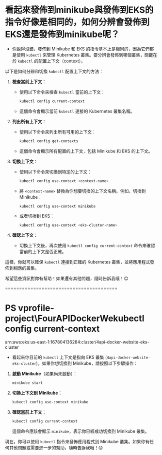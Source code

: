 # 看起來發佈到minikube與發佈到EKS的指令好像是相同的，如何分辨會發佈到EKS還是發佈到minikube呢？

- 你說得沒錯，發佈到 Minikube 和 EKS 的指令基本上是相同的，因為它們都是使用 `kubectl` 來管理 Kubernetes 叢集。要分辨會發佈到哪個叢集，關鍵在於 `kubectl` 的配置上下文（context）。

以下是如何分辨和切換 `kubectl` 配置上下文的方法：

1. **檢查當前上下文**：
   - 使用以下命令來檢查 `kubectl` 當前的上下文：
     ```sh
     kubectl config current-context
     ```
   - 這個命令會顯示當前 `kubectl` 連接的 Kubernetes 叢集名稱。

2. **列出所有上下文**：
   - 使用以下命令來列出所有可用的上下文：
     ```sh
     kubectl config get-contexts
     ```
   - 這個命令會顯示所有配置的上下文，包括 Minikube 和 EKS 的上下文。

3. **切換上下文**：
   - 使用以下命令來切換到特定的上下文：
     ```sh
     kubectl config use-context <context-name>
     ```
   - 將 `<context-name>` 替換為你想要切換的上下文名稱。例如，切換到 Minikube：
     ```sh
     kubectl config use-context minikube
     ```
   - 或者切換到 EKS：
     ```sh
     kubectl config use-context <eks-cluster-name>
     ```

4. **確認上下文**：
   - 切換上下文後，再次使用 `kubectl config current-context` 命令來確認當前的上下文是否正確。

這樣，你就可以確保 `kubectl` 連接到正確的 Kubernetes 叢集，並將應用程式發佈到相應的叢集。

希望這些資訊對你有幫助！如果還有其他問題，隨時告訴我哦！😊

========================================
# PS vprofile-project\FourAPIDockerWekubectl config current-context
arn:aws:eks:us-east-1:167804136284:cluster/4api-docker-website-eks-cluster

- 看起來你目前的 `kubectl` 上下文是指向 EKS 叢集 (`4api-docker-website-eks-cluster`)。如果你想切換到 Minikube，請按照以下步驟操作：

1. **啟動 Minikube**（如果尚未啟動）：
   ```sh
   minikube start
   ```

2. **切換上下文到 Minikube**：
   ```sh
   kubectl config use-context minikube
   ```

3. **確認當前上下文**：
   ```sh
   kubectl config current-context
   ```
   這個命令應該會顯示 `minikube`，表示你已經成功切換到 Minikube 叢集。

現在，你可以使用 `kubectl` 指令來發佈應用程式到 Minikube 叢集。如果你有任何其他問題或需要進一步的幫助，隨時告訴我哦！😊